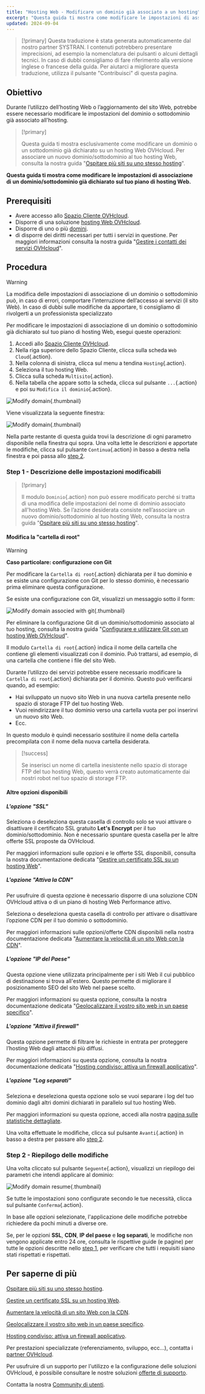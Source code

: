 ```yaml
---
title: "Hosting Web - Modificare un dominio già associato a un hosting"
excerpt: "Questa guida ti mostra come modificare le impostazioni di associazione di un dominio/sottodominio già dichiarato sul tuo piano di hosting Web"
updated: 2024-09-04
---
```


> [!primary]
> Questa traduzione è stata generata automaticamente dal nostro partner SYSTRAN. I contenuti potrebbero presentare imprecisioni, ad esempio la nomenclatura dei pulsanti o alcuni dettagli tecnici. In caso di dubbi consigliamo di fare riferimento alla versione inglese o francese della guida. Per aiutarci a migliorare questa traduzione, utilizza il pulsante "Contribuisci" di questa pagina.
>

## Obiettivo

Durante l’utilizzo dell’hosting Web o l’aggiornamento del sito Web, potrebbe essere necessario modificare le impostazioni del dominio o sottodominio già associato all’hosting.

> [!primary]
>
> Questa guida ti mostra esclusivamente come modificare un dominio o un sottodominio già dichiarato su un hosting Web OVHcloud. Per associare un nuovo dominio/sottodominio al tuo hosting Web, consulta la nostra guida "[Ospitare più siti su uno stesso hosting](/pages/web_cloud/web_hosting/multisites_configure_multisite)".
>

**Questa guida ti mostra come modificare le impostazioni di associazione di un dominio/sottodominio già dichiarato sul tuo piano di hosting Web.**

## Prerequisiti

- Avere accesso allo [Spazio Cliente OVHcloud](/links/manager).
- Disporre di una soluzione [hosting Web OVHcloud](/links/web/hosting).
- Disporre di uno o più [domini](/links/web/domains).
- di disporre dei diritti necessari per tutti i servizi in questione. Per maggiori informazioni consulta la nostra guida "[Gestire i contatti dei servizi OVHcloud](/pages/account_and_service_management/account_information/managing_contacts)".

## Procedura

> [!warning]
>
> La modifica delle impostazioni di associazione di un dominio o sottodominio può, in caso di errori, comportare l’interruzione dell’accesso ai servizi (il sito Web). In caso di dubbi sulle modifiche da apportare, ti consigliamo di rivolgerti a un professionista specializzato
>

Per modificare le impostazioni di associazione di un dominio o sottodominio già dichiarato sul tuo piano di hosting Web, esegui queste operazioni:

1. Accedi allo [Spazio Cliente OVHcloud](/links/manager).
2. Nella riga superiore dello Spazio Cliente, clicca sulla scheda `Web Cloud`{.action}.
3. Nella colonna di sinistra, clicca sul menu a tendina `Hosting`{.action}.
4. Seleziona il tuo hosting Web.
5. Clicca sulla scheda `Multisito`{.action}.
6. Nella tabella che appare sotto la scheda, clicca sul pulsante `...`{.action} e poi su `Modifica il dominio`{.action}.

![Modify domain](/pages/assets/screens/control_panel/product-selection/web-cloud/web-hosting/multisite/modify-domain-2.png){.thumbnail}

Viene visualizzata la seguente finestra:

![Modify domain](/pages/assets/screens/control_panel/product-selection/web-cloud/web-hosting/multisite/modify-a-domain-step-1-all-disabled.png){.thumbnail}

Nella parte restante di questa guida trovi la descrizione di ogni parametro disponibile nella finestra qui sopra. Una volta lette le descrizioni e apportate le modifiche, clicca sul pulsante `Continua`{.action} in basso a destra nella finestra e poi passa allo [step 2](#step2).

### Step 1 - Descrizione delle impostazioni modificabili <a name="step1"></a>

> [!primary]
>
> Il modulo `Dominio`{.action} non può essere modificato perché si tratta di una modifica delle impostazioni del nome di dominio associato all'hosting Web. Se l’azione desiderata consiste nell’associare un nuovo dominio/sottodominio al tuo hosting Web, consulta la nostra guida "[Ospitare più siti su uno stesso hosting](/pages/web_cloud/web_hosting/multisites_configure_multisite)".
>

#### Modifica la "cartella di root"

> [!warning]
> **Caso particolare: configurazione con Git**
>
> Per modificare la `Cartella di root`{.action} dichiarata per il tuo dominio e se esiste una configurazione con Git per lo stesso dominio, è necessario prima eliminare questa configurazione.
>
> Se esiste una configurazione con Git, visualizzi un messaggio sotto il form:
>
> ![Modify domain associed with git](/pages/assets/screens/control_panel/product-selection/web-cloud/web-hosting/multisite/modify-a-domain-step-1-all-disabled-git-message.png){.thumbnail}
>
> Per eliminare la configurazione Git di un dominio/sottodominio associato al tuo hosting, consulta la nostra guida "[Configurare e utilizzare Git con un hosting Web OVHcloud](/pages/web_cloud/web_hosting/git_integration_webhosting)".
>

Il modulo `Cartella di root`{.action} indica il nome della cartella che contiene gli elementi visualizzati con il dominio. Può trattarsi, ad esempio, di una cartella che contiene i file del sito Web.

Durante l’utilizzo dei servizi potrebbe essere necessario modificare la `Cartella di root`{.action} dichiarata per il dominio. Questo può verificarsi quando, ad esempio:

- Hai sviluppato un nuovo sito Web in una nuova cartella presente nello spazio di storage FTP del tuo hosting Web.
- Vuoi reindirizzare il tuo dominio verso una cartella vuota per poi inserirvi un nuovo sito Web.
- Ecc.

In questo modulo è quindi necessario sostituire il nome della cartella precompilata con il nome della nuova cartella desiderata.

> [!success]
>
> Se inserisci un nome di cartella inesistente nello spazio di storage FTP del tuo hosting Web, questo verrà creato automaticamente dai nostri robot nel tuo spazio di storage FTP.
>

#### Altre opzioni disponibili

##### L'opzione "SSL"

Seleziona o deseleziona questa casella di controllo solo se vuoi attivare o disattivare il certificato SSL gratuito **Let's Encrypt** per il tuo dominio/sottodominio. Non è necessario spuntare questa casella per le altre offerte SSL proposte da OVHcloud.

Per maggiori informazioni sulle opzioni e le offerte SSL disponibili, consulta la nostra documentazione dedicata "[Gestire un certificato SSL su un hosting Web](/pages/web_cloud/web_hosting/ssl_on_webhosting)".

##### L'opzione "Attiva la CDN"

Per usufruire di questa opzione è necessario disporre di una soluzione CDN OVHcloud attiva o di un piano di hosting Web Performance attivo.

Seleziona o deseleziona questa casella di controllo per attivare o disattivare l’opzione CDN per il tuo dominio o sottodominio.

Per maggiori informazioni sulle opzioni/offerte CDN disponibili nella nostra documentazione dedicata "[Aumentare la velocità di un sito Web con la CDN](/pages/web_cloud/web_hosting/cdn_how_to_use_cdn)".

##### L'opzione "IP del Paese"

Questa opzione viene utilizzata principalmente per i siti Web il cui pubblico di destinazione si trova all'estero. Questo permette di migliorare il posizionamento SEO del sito Web nel paese scelto.

Per maggiori informazioni su questa opzione, consulta la nostra documentazione dedicata "[Geolocalizzare il vostro sito web in un paese specifico](/pages/web_cloud/web_hosting/multisites_geolocation)".

##### L'opzione "Attiva il firewall"

Questa opzione permette di filtrare le richieste in entrata per proteggere l’hosting Web dagli attacchi più diffusi.

Per maggiori informazioni su questa opzione, consulta la nostra documentazione dedicata "[Hosting condiviso: attiva un firewall applicativo](/pages/web_cloud/web_hosting/multisites_activating_application_firewall)".

##### L'opzione "Log separati"

Seleziona e deseleziona questa opzione solo se vuoi separare i log del tuo dominio dagli altri domini dichiarati in parallelo sul tuo hosting Web.

Per maggiori informazioni su questa opzione, accedi alla nostra [pagina sulle statistiche dettagliate](/links/web/hosting-traffic-analysis).

Una volta effettuate le modifiche, clicca sul pulsante `Avanti`{.action} in basso a destra per passare allo [step 2](#step2).

### Step 2 - Riepilogo delle modifiche <a name="step2"></a>

Una volta cliccato sul pulsante `Seguente`{.action}, visualizzi un riepilogo dei parametri che intendi applicare al dominio:

![Modify domain resume](/pages/assets/screens/control_panel/product-selection/web-cloud/web-hosting/multisite/modify-domain-step2.png){.thumbnail}

Se tutte le impostazioni sono configurate secondo le tue necessità, clicca sul pulsante `Conferma`{.action}.

In base alle opzioni selezionate, l'applicazione delle modifiche potrebbe richiedere da pochi minuti a diverse ore.

Se, per le opzioni **SSL**, **CDN**, **IP del paese** e **log separati**, le modifiche non vengono applicate entro 24 ore, consulta le rispettive guide (e pagine) per tutte le opzioni descritte nello [step 1](#step1), per verificare che tutti i requisiti siano stati rispettati e rispettati.

## Per saperne di più

[Ospitare più siti su uno stesso hosting](/pages/web_cloud/web_hosting/multisites_configure_multisite).

[Gestire un certificato SSL su un hosting Web](/pages/web_cloud/web_hosting/ssl_on_webhosting).

[Aumentare la velocità di un sito Web con la CDN](/pages/web_cloud/web_hosting/cdn_how_to_use_cdn).

[Geolocalizzare il vostro sito web in un paese specifico](/pages/web_cloud/web_hosting/multisites_geolocation).

[Hosting condiviso: attiva un firewall applicativo](/pages/web_cloud/web_hosting/multisites_activating_application_firewall).
 
Per prestazioni specializzate (referenziamento, sviluppo, ecc...), contatta i [partner OVHcloud](/links/partner).
 
Per usufruire di un supporto per l'utilizzo e la configurazione delle soluzioni OVHcloud, è possibile consultare le nostre soluzioni [offerte di supporto](/links/support).
 
Contatta la nostra [Community di utenti](/links/community).